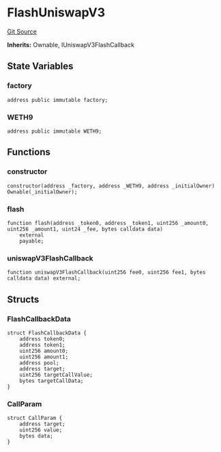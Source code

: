 # FlashUniswapV3
[Git Source](https://github.com/EthanOK/swap-token/blob/e2e0fd22e5959294cec712f2b99a2d5709d5b95a/src/FlashUniswapV3.sol)

**Inherits:**
Ownable, IUniswapV3FlashCallback


## State Variables
### factory

```solidity
address public immutable factory;
```


### WETH9

```solidity
address public immutable WETH9;
```


## Functions
### constructor


```solidity
constructor(address _factory, address _WETH9, address _initialOwner) Ownable(_initialOwner);
```

### flash


```solidity
function flash(address _token0, address _token1, uint256 _amount0, uint256 _amount1, uint24 _fee, bytes calldata data)
    external
    payable;
```

### uniswapV3FlashCallback


```solidity
function uniswapV3FlashCallback(uint256 fee0, uint256 fee1, bytes calldata data) external;
```

## Structs
### FlashCallbackData

```solidity
struct FlashCallbackData {
    address token0;
    address token1;
    uint256 amount0;
    uint256 amount1;
    address pool;
    address target;
    uint256 targetCallValue;
    bytes targetCallData;
}
```

### CallParam

```solidity
struct CallParam {
    address target;
    uint256 value;
    bytes data;
}
```

